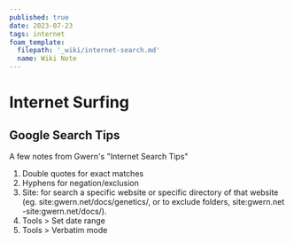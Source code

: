 ```yaml
---
published: true
date: 2023-07-23
tags: internet
foam_template:
  filepath: '_wiki/internet-search.md'
  name: Wiki Note
---
```

# Internet Surfing

## Google Search Tips

A few notes from Gwern's "Internet Search Tips"

1. Double quotes for exact matches
2. Hyphens for negation/exclusion
3. Site: for search a specific website or specific directory of that website (eg. site:gwern.net/docs/genetics/, or to exclude folders, site:gwern.net -site:gwern.net/docs/).
4. Tools > Set date range
5. Tools > Verbatim mode

